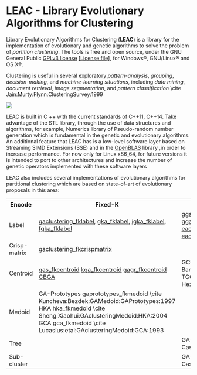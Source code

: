 # LEAC - Library Evolutionary Algorithms for Clustering

Library Evolutionary Algorithms for Clustering (**LEAC**) is a library for the implementation
of evolutionary and genetic algorithms to solve the problem of *partition clustering*.
The tools is free and open source, under the GNU General Public
[GPLv3 license](https://www.gnu.org/licenses/gpl-3.0.en.html) 
[\[License file\]](../../LICENSE),
for Windows&reg;, GNU/Linux&reg; and OS X&reg;.

Clustering is useful in several exploratory *pattern-analysis*,
*grouping*, *decision-making*, and *machine-learning situations*,
including *data mining*, *document retrieval*, *image segmentation*,
and *pattern classification*
\cite Jain:Murty:Flynn:ClusteringSurvey:1999

![](../master/doc/leac_cluster.svg)

LEAC is built in C ++ with the current standards of C++11, C++14.
Take advantage of the STL library, through the use of 
data structures and algorithms, for example,
Numerics library of Pseudo-random number generation which is 
fundamental in the genetic and evolutionary algorithms.
An additional feature that LEAC has is a low-level software layer
based on Streaming SIMD Extensions (SSE) and in the 
[OpenBLAS](http://www.openblas.net) library ,in order to
increase performance. For now only for Linux x86_64, for future
versions it is intended to port to other architectures and
increase the number of genetic operators implemented with
these software layers

LEAC also includes several implementations of evolutionary algorithms for
partitional clustering which are based on state-of-art of evolutionary
proposals in this area:

<table>
   <tr>
    <th>Encode</th>
    <th>Fixed-K</th>
    <th>Variable-K</th>
  </tr>
  <tr>
    <td>Label</td>
    <td> <a href="http://dx.doi.org/10.1016/0167-8655(96)00043-8">gaclustering_fklabel</a>,
         <a href="http://dx.doi.org/10.1109/3477.764879">gka_fklabel</a>,
	 <a href="http://dx.doi.org/10.1186/1471-2105-5-172">igka_fklabel</a>,
	 <a href="http://doi.acm.org/10.1145/967900.968029">fgka_fklabel</a>
    </td>
    <td> <a href="http://dx.doi.org/10.1016/j.eswa.2012.02.149">gga_vklabeldbindex and gga_vklabelsilhouette</a>,
         <a href="http://dl.acm.org/citation.cfm?id=1293920.1293922">cga_vklabel</a>,
	 <a href="http://dx.doi.org/10.1016/j.ins.2005.07.015">eac_vklabel</a>,
         <a href="http://dx.doi.org/10.1109/CEC.2006.1688522">eaci_vklabel</a>,
	 <a href="http://dx.doi.org/10.1109/CEC.2006.1688522">eacii_vklabel</a>,
	 <a href="http://dx.doi.org/10.1109/CEC.2006.1688522">eaciii_vklabel</a>,
	 <a href="http://dx.doi.org/10.1109/CEC.2006.1688522">feac_vklabel</a>
    </td>
   </tr>
   <tr>
    <td>Crisp-matrix</td>
     <td> <a href="http://dx.doi.org/10.1109/ICEC.1994.350046">gaclustering_fkcrispmatrix</a>
     </td>
     <td></td>
   </tr>
  <tr>
    <td>Centroid</td>
    <td> <a href="http://dx.doi.org/10.1016/S0031-3203(99)00137-5">gas_fkcentroid</a>
         <a href="http://dx.doi.org/10.1016/S0020-0255(02)00208-6">kga_fkcentroid</a>
	 <a href="http://dx.doi.org/10.1016/j.patcog.2008.11.006">gagr_fkcentroid</a>
	 <a href="http://dx.doi.org/10.1093/comjnl/40.9.547">CBGA</a>
    </td>
    <td> <a href=""></a> GCUK	gcuk_vkcentroid	\cite Bandyopadhyay:Maulik:GACVarK:GCUK:2002,
         <a href=""></a> TGCA	tgca_vkcentroid	\cite He:Tan:GAclusteringVarK:TGCA:2012
    </td>
    </tr>
    <tr>
    <td>Medoid</td>
     <td> <a href=""></a> GA-Prototypes	gaprototypes_fkmedoid	\cite Kuncheva:Bezdek:GAMedoid:GAPrototypes:1997
          <a href=""></a> HKA	hka_fkmedoid	\cite Sheng:Xiaohui:GAclusteringMedoid:HKA:2004
          <a href=""></a> GCA	gca_fkmedoid	\cite Lucasius:etal:GAclusteringMedoid:GCA:1993
     </td>
     <td></td>
     </tr>
     <tr>
     <td>Tree</td>
     <td></td>
     <td>  <a href=""></a> GA	gaclustering_vktreebinary	\cite Casillas:etal:GAclusteringVarK:GA:2003
     </tr>
     <tr>
     <td>Sub-cluster</td>
     <td></td>
     <td> <a href=""></a> GA	gaclustering_vktreebinary	\cite Casillas:etal:GAclusteringVarK:GA:2003</td>
     </tr>
     <tr>
</table>

